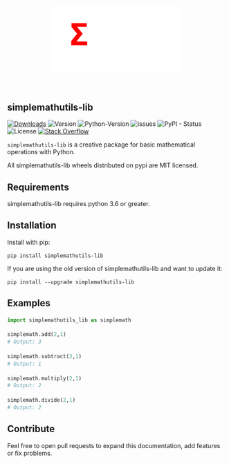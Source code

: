 <h1 align="center">
<img src="/images/library-logo.jpg" width="300">
</h1><br>

## simplemathutils-lib

[![Downloads](https://static.pepy.tech/badge/simplemathutils_lib)](https://static.pepy.tech/badge/simplemathutils_lib) ![Version](https://img.shields.io/badge/version-0.1.0-blue) ![Python-Version](https://img.shields.io/badge/python-3.6-blue) ![issues](https://img.shields.io/github/issues/Mattithyahudata/simplemathutils-lib) ![PyPI - Status](https://img.shields.io/pypi/status/simplemathutils-lib) ![License](https://img.shields.io/github/license/Mattithyahudata/simplemathutils-lib) [![Stack Overflow](https://img.shields.io/badge/stackoverflow-Ask%20questions-blue.svg)](
https://stackoverflow.com/questions/tagged/simplemathutils_lib)

`simplemathutils-lib` is a creative package for basic mathematical operations with Python.

All simplemathutils-lib wheels distributed on pypi are MIT licensed.

## Requirements

simplemathutils-lib requires python 3.6 or greater.

## Installation

Install with pip:

```
pip install simplemathutils-lib
```

If you are using the old version of simplemathutils-lib and want to update it:

```
pip install --upgrade simplemathutils-lib
```

## Examples

```python
import simplemathutils_lib as simplemath

simplemath.add(2,1) 
# Output: 3

simplemath.subtract(2,1)
# Output: 1

simplemath.multiply(2,1)
# Output: 2

simplemath.divide(2,1)
# Output: 2
```

## Contribute

Feel free to open pull requests to expand this documentation, add features or fix problems.

